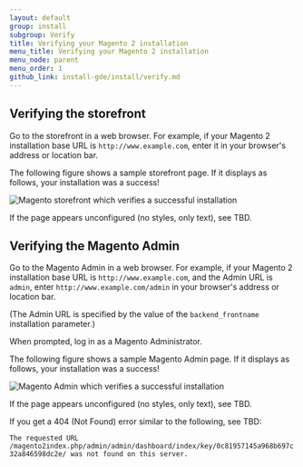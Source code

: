 ```yaml
---
layout: default
group: install
subgroup: Verify
title: Verifying your Magento 2 installation
menu_title: Verifying your Magento 2 installation
menu_node: parent
menu_order: 1
github_link: install-gde/install/verify.md
---
```


<h2 id="instgde-verify-front">Verifying the storefront</h2>

Go to the storefront in a web browser. For example, if your Magento 2 installation base URL is `http://www.example.com`, enter it in your browser's address or location bar.

The following figure shows a sample storefront page. If it displays as follows, your installation was a success!

<p><img src="{{ site.baseurl }}common/images/install-success_store.png" alt="Magento storefront which verifies a successful installation"></p>

If the page appears unconfigured (no styles, only text), see TBD.

<h2 id="instgde-verify-admin">Verifying the Magento Admin</h2>

Go to the Magento Admin in a web browser. For example, if your Magento 2 installation base URL is `http://www.example.com`, and the Admin URL is `admin`, enter `http://www.example.com/admin` in your browser's address or location bar.

(The Admin URL is specified by the value of the `backend_frontname` installation parameter.)

When prompted, log in as a Magento Administrator.

The following figure shows a sample Magento Admin page. If it displays as follows, your installation was a success!

<p><img src="{{ site.baseurl }}common/images/install-success_admin.png" alt="Magento Admin which verifies a successful installation"></p>

If the page appears unconfigured (no styles, only text), see TBD.

If you get a 404 (Not Found) error similar to the following, see TBD:

`The requested URL /magento2index.php/admin/admin/dashboard/index/key/0c81957145a968b697c32a846598dc2e/ was not found on this server.`
